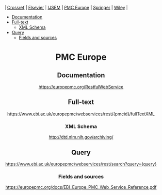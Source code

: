 | [Crossref](CrossRef.md)
| [Elsevier](Elsevier.md)
| [IJSEM](IJSEM.md)
| [PMC Europe](EPMC.md)
| [Springer](Springer.md)
| [Wiley](Wiley.md)
|

* [Documentation](documentation)
* [Full-text](full-text)
  * [XML Schema](xml-schema)
* [Query](query)
  * [Fields and sources](fields-and-sources)

<header/>

# PMC Europe

## Documentation

https://europepmc.org/RestfulWebService

## Full-text

https://www.ebi.ac.uk/europepmc/webservices/rest/{pmcid}/fullTextXML

### XML Schema

http://dtd.nlm.nih.gov/archiving/

## Query

https://www.ebi.ac.uk/europepmc/webservices/rest/search?query={query}

### Fields and sources

https://europepmc.org/docs/EBI_Europe_PMC_Web_Service_Reference.pdf
